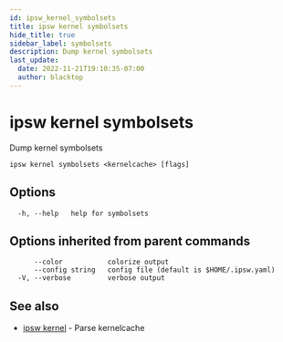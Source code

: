 ```yaml
---
id: ipsw_kernel_symbolsets
title: ipsw kernel symbolsets
hide_title: true
sidebar_label: symbolsets
description: Dump kernel symbolsets
last_update:
  date: 2022-11-21T19:10:35-07:00
  author: blacktop
---
```

# ipsw kernel symbolsets

Dump kernel symbolsets

```
ipsw kernel symbolsets <kernelcache> [flags]
```

## Options

```
  -h, --help   help for symbolsets
```

## Options inherited from parent commands

```
      --color           colorize output
      --config string   config file (default is $HOME/.ipsw.yaml)
  -V, --verbose         verbose output
```

## See also

* [ipsw kernel](/docs/cli/kernel/ipsw_kernel)	 - Parse kernelcache

